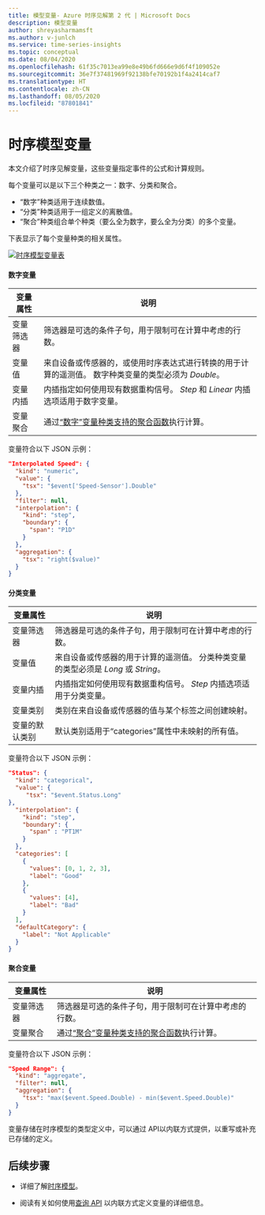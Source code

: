 ```yaml
---
title: 模型变量- Azure 时序见解第 2 代 | Microsoft Docs
description: 模型变量
author: shreyasharmamsft
ms.author: v-junlch
ms.service: time-series-insights
ms.topic: conceptual
ms.date: 08/04/2020
ms.openlocfilehash: 61f35c7013ea99e8e49b6fd666e9d6f4f109052e
ms.sourcegitcommit: 36e7f37481969f92138bfe70192b1f4a2414caf7
ms.translationtype: HT
ms.contentlocale: zh-CN
ms.lasthandoff: 08/05/2020
ms.locfileid: "87801841"
---
```

# <a name="time-series-model-variables"></a>时序模型变量

本文介绍了时序见解变量，这些变量指定事件的公式和计算规则。

每个变量可以是以下三个种类之一：数字、分类和聚合。  

* “数字”种类适用于连续数值。
* “分类”种类适用于一组定义的离散值。
* “聚合”种类组合单个种类（要么全为数字，要么全为分类）的多个变量。

下表显示了每个变量种类的相关属性。

[![时序模型变量表](./media/v2-update-tsm/time-series-model-variable-table.png)](./media/v2-update-tsm/time-series-model-variable-table.png#lightbox)

#### <a name="numeric-variables"></a>数字变量

| 变量属性 | 说明 |
| --- | ---|
| 变量筛选器 | 筛选器是可选的条件子句，用于限制可在计算中考虑的行数。 |
| 变量值 | 来自设备或传感器的，或使用时序表达式进行转换的用于计算的遥测值。 数字种类变量的类型必须为 *Double*。|
| 变量内插 | 内插指定如何使用现有数据重构信号。 *Step* 和 *Linear* 内插选项适用于数字变量。 |
| 变量聚合 | 通过[“数字”变量种类支持的聚合函数](https://docs.microsoft.com/rest/api/time-series-insights/preview#numeric-variable-kind-1)执行计算。 |

变量符合以下 JSON 示例：

```JSON
"Interpolated Speed": {
  "kind": "numeric",
  "value": {
    "tsx": "$event['Speed-Sensor'].Double"
  },
  "filter": null,
  "interpolation": {
    "kind": "step",
    "boundary": {
      "span": "P1D"
    }
  },
  "aggregation": {
    "tsx": "right($value)"
  }
}
```

#### <a name="categorical-variables"></a>分类变量

| 变量属性 | 说明 |
| --- | ---|
| 变量筛选器 | 筛选器是可选的条件子句，用于限制可在计算中考虑的行数。 |
| 变量值 | 来自设备或传感器的用于计算的遥测值。 分类种类变量的类型必须是 *Long* 或 *String*。 |
| 变量内插 | 内插指定如何使用现有数据重构信号。 *Step* 内插选项适用于分类变量。 |
| 变量类别 | 类别在来自设备或传感器的值与某个标签之间创建映射。 |
| 变量的默认类别 | 默认类别适用于“categories”属性中未映射的所有值。 |

变量符合以下 JSON 示例：

```JSON
"Status": {
  "kind": "categorical",
  "value": {
     "tsx": "$event.Status.Long" 
},
  "interpolation": {
    "kind": "step",
    "boundary": {
      "span" : "PT1M"
    }
  },
  "categories": [
    {
      "values": [0, 1, 2, 3],
      "label": "Good"
    },
    {
      "values": [4],
      "label": "Bad"
    }
  ],
  "defaultCategory": {
    "label": "Not Applicable"
  }
}
```

#### <a name="aggregate-variables"></a>聚合变量

| 变量属性 | 说明 |
| --- | ---|
| 变量筛选器 | 筛选器是可选的条件子句，用于限制可在计算中考虑的行数。 |
| 变量聚合 | 通过[“聚合”变量种类支持的聚合函数](https://docs.microsoft.com/rest/api/time-series-insights/preview#aggregate-variable-kind-1)执行计算。 |

变量符合以下 JSON 示例：

```JSON
"Speed Range": {
  "kind": "aggregate",
  "filter": null,
  "aggregation": {
    "tsx": "max($event.Speed.Double) - min($event.Speed.Double)"
  }
}
```

变量存储在时序模型的类型定义中，可以通过 API以内联方式提供，以重写或补充已存储的定义。

## <a name="next-steps"></a>后续步骤

* 详细了解[时序模型](./concepts-model-overview.md)。

* 阅读有关如何使用[查询 API](./concepts-query-overview.md) 以内联方式定义变量的详细信息。


